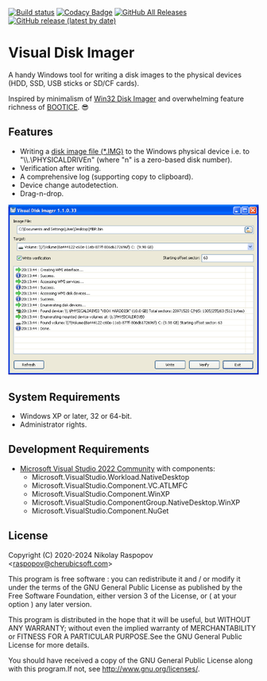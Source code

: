 [![Build status](https://ci.appveyor.com/api/projects/status/wdo1lp9i82c2d552?svg=true)](https://ci.appveyor.com/project/raspopov/visualdiskimager)
[![Codacy Badge](https://app.codacy.com/project/badge/Grade/0d8a5451f6774b568698a26a4691d15b)](https://app.codacy.com/gh/raspopov/VisualDiskImager/dashboard?utm_source=gh&utm_medium=referral&utm_content=&utm_campaign=Badge_grade)
[![GitHub All Releases](https://img.shields.io/github/downloads/raspopov/VisualDiskImager/total)](https://github.com/raspopov/VisualDiskImager/releases)
[![GitHub release (latest by date)](https://img.shields.io/github/v/release/raspopov/VisualDiskImager)](https://github.com/raspopov/VisualDiskImager/releases)

# Visual Disk Imager

A handy Windows tool for writing a disk images to the physical devices (HDD, SSD, USB sticks or SD/CF cards).

Inspired by minimalism of [Win32 Disk Imager](https://sourceforge.net/projects/win32diskimager/) and
overwhelming feature richness of [BOOTICE](https://www.google.com/search?q=bootice). :sunglasses:

## Features

 - Writing a [disk image file (*.IMG)](https://en.wikipedia.org/wiki/IMG_(file_format)) to the Windows physical device i.e. to "\\\\.\\PHYSICALDRIVEn" (where "n" is a zero-based disk number). 
 - Verification after writing.
 - A comprehensive log (supporting copy to clipboard).
 - Device change autodetection.
 - Drag-n-drop.

![Visual Disk Imager](https://raw.githubusercontent.com/raspopov/VisualDiskImager/master/VisualDiskImager.png)

## System Requirements

 - Windows XP or later, 32 or 64-bit.
 - Administrator rights.

## Development Requirements

 - [Microsoft Visual Studio 2022 Community](https://aka.ms/vs/17/release/vs_Community.exe) with components:
   - Microsoft.VisualStudio.Workload.NativeDesktop
   - Microsoft.VisualStudio.Component.VC.ATLMFC
   - Microsoft.VisualStudio.Component.WinXP
   - Microsoft.VisualStudio.ComponentGroup.NativeDesktop.WinXP
   - Microsoft.VisualStudio.Component.NuGet

## License

Copyright (C) 2020-2024 Nikolay Raspopov <<raspopov@cherubicsoft.com>>

This program is free software : you can redistribute it and / or modify
it under the terms of the GNU General Public License as published by
the Free Software Foundation, either version 3 of the License, or
( at your option ) any later version.

This program is distributed in the hope that it will be useful,
but WITHOUT ANY WARRANTY; without even the implied warranty of
MERCHANTABILITY or FITNESS FOR A PARTICULAR PURPOSE.See the
GNU General Public License for more details.

You should have received a copy of the GNU General Public License
along with this program.If not, see <http://www.gnu.org/licenses/>.
